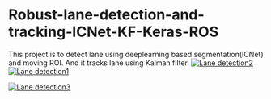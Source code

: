 # Robust-lane-detection-and-tracking-ICNet-KF-Keras-ROS
This project is to detect lane using deeplearning based segmentation(ICNet) and moving ROI. And it tracks lane using Kalman filter.
[![Lane detection2](https://img.youtube.com/vi/GVUFTf1LCEA/1.jpg)](https://www.youtube.com/watch?v=GVUFTf1LCEA "Lane detection2")  
[![Lane detection1](https://img.youtube.com/vi/GVUFTf1LCEA/0.jpg)](https://www.youtube.com/watch?v=GVUFTf1LCEA "Lane detection1")  

[![Lane detection3](https://img.youtube.com/vi/GVUFTf1LCEA/2.jpg)](https://www.youtube.com/watch?v=GVUFTf1LCEA "Lane detection3")  
